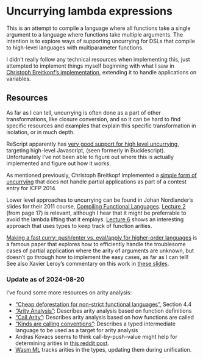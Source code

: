 # Uncurrying lambda expressions

This is an attempt to compile a language where all functions take a single
argument to a language where functions take multiple arguments. The intention is
to explore ways of supporting uncurrying for DSLs that compile to high-level
languages with multiparameter functions.

I didn’t really follow any technical resources when implementing this, just
attempted to implement things myself beginning with what I saw in [Christoph
Breitkopf’s implementation][christoph-breitkopf-icfp2014], extending it to
handle applications on variables.

## Resources

As far as I can tell, uncurrying is often done as a part of other
transformations, like closure conversion, and so it can be hard to find specific
resources and examples that explain this specific transformation in isolation,
or in much depth.

ReScript apparently has [very good support for high level uncurrying][rescript-uncurrying],
targeting high-level Javascript, (seen formerly in Bucklescript). Unfortunately
I’ve not been able to figure out where this is actually implemented and figure
out how it works.

As mentioned previously, Christoph Breitkopf implemented a [simple form of
uncurrying][christoph-breitkopf-icfp2014] that does not handle partial
applications as part of a contest entry for ICFP 2014.

Lower level approaches to uncurrying can be found in Johan Nordlander’s slides
for their 2011 course, [Compiling Functional Languages][compfun-2011].
[Lecture 2][compfun-2011-lecture2] (from page 17) is relevant, although I hear
that it might be preferrable to avoid the lambda lifting that it employs.
[Lecture 6][compfun-2011-lecture6] shows an interesting approach that uses
types to keep track of function arities.

[Making a fast curry: push/enter vs. eval/apply for higher-order languages][fast-curry]
is a famous paper that explores how to efficiently handle the troublesome cases
of partial application where the arity of arguments are unknown, but doesn’t
go through how to implement the easy cases, as far as I can tell! See also
Xavier Leroy’s commentary on this work in [these slides][zam-kazam05].

[christoph-breitkopf-icfp2014]: https://github.com/bokesan/icfpc2014/blob/942a208d071b9d18511b99423aae789e725c1483/compiler/gcc/Compile.hs
[rescript-uncurrying]: https://rescript-lang.org/docs/manual/v8.0.0/bind-to-js-function
[compfun-2011]: https://www.cse.chalmers.se/edu/year/2011/course/CompFun
[compfun-2011-lecture2]: https://www.cse.chalmers.se/edu/year/2011/course/CompFun/lecture2.pdf
[compfun-2011-lecture6]: https://www.cse.chalmers.se/edu/year/2011/course/CompFun/lecture6.pdf
[fast-curry]: https://doi.org/10.1017/S0956796806005995
[zam-kazam05]: https://xavierleroy.org/talks/zam-kazam05.pdf

### Update as of 2024-08-20

I’ve found some more resources on arity analysis:

- [“Cheap deforestation for non-strict functional languages”](https://eleanor.lib.gla.ac.uk/record=b1558987),
  Section 4.4
- [“Arity Analysis”](https://gallium.inria.fr/~naxu/research/arity.pdf):
  Describes arity analysis based on function definitions
- [“Call Arity”](https://www.joachim-breitner.de/publications/CallArity-TFP.pdf):
  Describes arity analysis based on how functions are called
- [“Kinds are calling conventions”](https://doi.org/10.1145/3408986): Describes
  a typed intermediate language to be used as a target for arity analysis
- Andras Kovacs seems to think call-by-push-value might help for determining
  arities in [this reddit post](https://old.reddit.com/r/ProgrammingLanguages/comments/1bam7bd/im_betting_on_callbypushvalue/ku4yel3/).
- [Wasm ML]( https://github.com/WebAssembly/gc/blob/waml/proposals/gc/waml)
  tracks arities in the types, updating them during unification.
